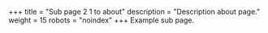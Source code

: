 +++
title = "Sub page 2 1 to about"
description = "Description about page."
weight = 15
robots = "noindex"
+++
Example sub page.
